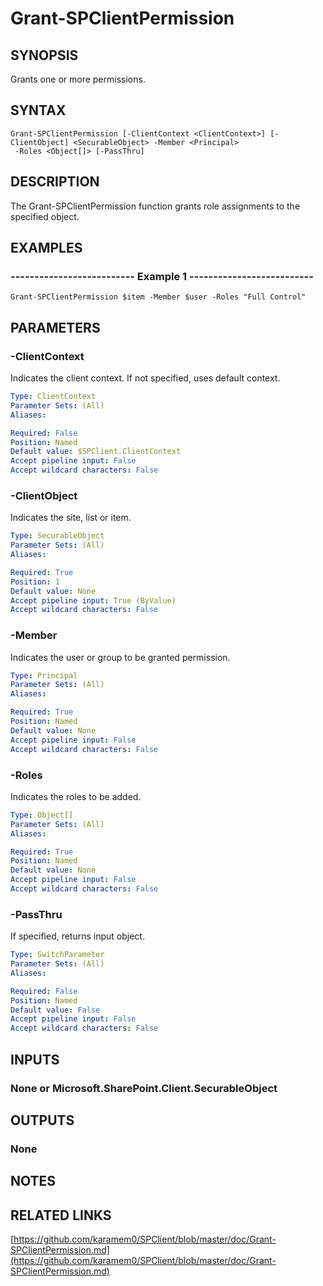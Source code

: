 # Grant-SPClientPermission

## SYNOPSIS
Grants one or more permissions.

## SYNTAX

```
Grant-SPClientPermission [-ClientContext <ClientContext>] [-ClientObject] <SecurableObject> -Member <Principal>
 -Roles <Object[]> [-PassThru]
```

## DESCRIPTION
The Grant-SPClientPermission function grants role assignments to the specified object.

## EXAMPLES

### -------------------------- Example 1 --------------------------
```
Grant-SPClientPermission $item -Member $user -Roles "Full Control"
```

## PARAMETERS

### -ClientContext
Indicates the client context.
If not specified, uses default context.

```yaml
Type: ClientContext
Parameter Sets: (All)
Aliases: 

Required: False
Position: Named
Default value: $SPClient.ClientContext
Accept pipeline input: False
Accept wildcard characters: False
```

### -ClientObject
Indicates the site, list or item.

```yaml
Type: SecurableObject
Parameter Sets: (All)
Aliases: 

Required: True
Position: 1
Default value: None
Accept pipeline input: True (ByValue)
Accept wildcard characters: False
```

### -Member
Indicates the user or group to be granted permission.

```yaml
Type: Principal
Parameter Sets: (All)
Aliases: 

Required: True
Position: Named
Default value: None
Accept pipeline input: False
Accept wildcard characters: False
```

### -Roles
Indicates the roles to be added.

```yaml
Type: Object[]
Parameter Sets: (All)
Aliases: 

Required: True
Position: Named
Default value: None
Accept pipeline input: False
Accept wildcard characters: False
```

### -PassThru
If specified, returns input object.

```yaml
Type: SwitchParameter
Parameter Sets: (All)
Aliases: 

Required: False
Position: Named
Default value: False
Accept pipeline input: False
Accept wildcard characters: False
```

## INPUTS

### None or Microsoft.SharePoint.Client.SecurableObject

## OUTPUTS

### None

## NOTES

## RELATED LINKS

[https://github.com/karamem0/SPClient/blob/master/doc/Grant-SPClientPermission.md](https://github.com/karamem0/SPClient/blob/master/doc/Grant-SPClientPermission.md)

